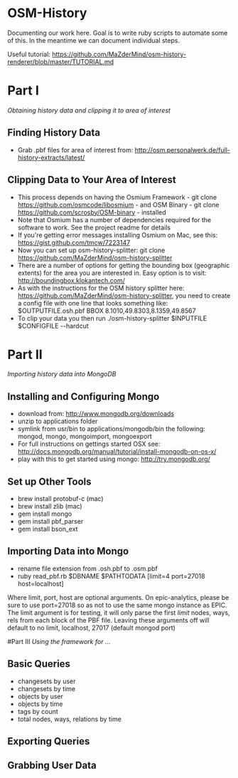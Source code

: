 OSM-History
===========

Documenting our work here.  Goal is to write ruby scripts to automate some of this.  In the meantime we can document individual steps.

Useful tutorial: https://github.com/MaZderMind/osm-history-renderer/blob/master/TUTORIAL.md

# Part I
_Obtaining history data and clipping it to area of interest_
## Finding History Data
- Grab .pbf files for area of interest from: http://osm.personalwerk.de/full-history-extracts/latest/

## Clipping Data to Your Area of Interest

- This process depends on having the Osmium Framework - git clone https://github.com/osmcode/libosmium - and OSM Binary - git clone https://github.com/scrosby/OSM-binary - installed  
- Note that Osmium has a number of dependencies required for the software to work.  See the project readme for details
- If you're getting error messages installing Osmium on Mac, see this: https://gist.github.com/tmcw/7223147
- Now you can set up osm-history-splitter: git clone https://github.com/MaZderMind/osm-history-splitter
- There are a number of options for getting the bounding box (geographic extents) for the area you are interested in.  Easy option is to visit: http://boundingbox.klokantech.com/
- As with the instructions for the OSM history splitter here: https://github.com/MaZderMind/osm-history-splitter, you need to create a config file with one line that looks something like: $OUTPUTFILE.osh.pbf    BBOX    8.1010,49.8303,8.1359,49.8567
- To clip your data you then run ./osm-history-splitter $INPUTFILE $CONFIGFILE --hardcut

# Part II
_Importing history data into MongoDB_
## Installing and Configuring Mongo

- download from: http://www.mongodb.org/downloads
- unzip to applications folder
- symlink from usr/bin to applications/mongodb/bin the following: mongod, mongo, mongoimport, mongoexport
- For full instructions on gettings started OSX see: http://docs.mongodb.org/manual/tutorial/install-mongodb-on-os-x/
- play with this to get started using mongo: http://try.mongodb.org/

## Set up Other Tools

- brew install protobuf-c (mac)
- brew install zlib (mac)
- gem install  mongo
- gem install  pbf_parser
- gem install  bson_ext


## Importing Data into Mongo

- rename file extension from .osh.pbf to .osm.pbf
- ruby read_pbf.rb $DBNAME $PATHTODATA [limit=4 port=27018 host=localhost]

Where limit, port, host are optional arguments.  On epic-analytics, please be sure to use port=27018 so as not to use the same mongo instance as EPIC.  The limit argument is for testing, it will only parse the first _limit_ nodes, ways, rels from each block of the PBF file.  Leaving these arguments off will default to no limit, localhost, 27017 (default mongod port)


#Part III
_Using the framework for ..._
## Basic Queries

- changesets by user
- changesets by time
- objects by user
- objects by time
- tags by count
- total nodes, ways, relations by time

## Exporting Queries



## Grabbing User Data

